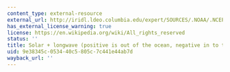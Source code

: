 ```yaml
---
content_type: external-resource
external_url: http://iridl.ldeo.columbia.edu/expert/SOURCES/.NOAA/.NCEP-NCAR/.CDAS-1/.MONTHLY/.Diagnostic/.surface/.net/a:/.solr/:a:/.lwflx/add//long_name/%28solar%20plus%20longwave%29def/yearly-climatology/Y/-90/2.5/90/0.5/evengridAverage%5BT%5Daverage/prcp_anomaly_max500_colors2/DATA/AUTO/AUTO/RANGE/figviewer.html?my.help=more+options&map.Y.units=degree_north&map.Y.plotlast=90N&map.url=X+Y+fig-+colors+|+contours+coasts+-fig&map.domain=+{+/asum+-300+300+plotrange+X+91.25+521.25+plotrange+Y+-90+90+plotrange+}&map.domainparam=+/plotaxislength+700+psdef+/plotborder+72+psdef+/XOVY+null+psdef&map.zoom=Zoom&map.Y.plotfirst=90S&map.X.plotfirst=91.25&map.X.units=degree_east&map.X.modulus=360&map.X.plotlast=521.25&map.asum.plotfirst=-300&map.asum.units=W/m2&map.asum.plotlast=300&map.newurl.grid0=X&map.newurl.grid1=Y&map.newurl.land=draw+coasts&map.newurl.plot=colors+|+contours&map.plotaxislength=700&map.plotborder=72&map.fnt=Helvetica&map.fntsze=16&map.XOVY=auto&map.color_smoothing=auto
has_external_license_warning: true
license: https://en.wikipedia.org/wiki/All_rights_reserved
status: ''
title: Solar + longwave (positive is out of the ocean, negative in to the ocean)
uid: 9e38345c-0534-40c5-805c-7c441e44ab7d
wayback_url: ''
---
```

